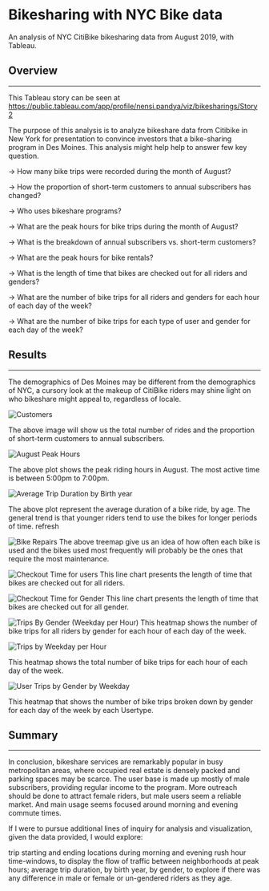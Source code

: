 # Bikesharing with NYC Bike data

An analysis of NYC CitiBike bikesharing data from August 2019, with Tableau.

## Overview
-----------------------------------------------------------------------------------------------------------------------------------------------------------------------
This Tableau story can be seen at https://public.tableau.com/app/profile/nensi.pandya/viz/bikesharings/Story2

The purpose of this analysis is to analyze bikeshare data from Citibike in New York for presentation to convince investors that a bike-sharing program in Des Moines.
This analysis might help help to answer few key question.


  -> How many bike trips were recorded during the month of August?
  
  -> How the proportion of short-term customers to annual subscribers has changed?
  
  -> Who uses bikeshare programs?
  
  -> What are the peak hours for bike trips during the month of August?
  
  -> What is the breakdown of annual subscribers vs. short-term customers?
  
  -> What are the peak hours for bike rentals?
  
  -> What is the length of time that bikes are checked out for all riders and genders?
  
  -> What are the number of bike trips for all riders and genders for each hour of each day of the week?
  
  -> What are the number of bike trips for each type of user and gender for each day of the week?
  
 ## Results
 --------------------------------------------------------------------------------------------------------------------------------------------------------------------
The demographics of Des Moines may be different from the demographics of NYC, a cursory look at the makeup of CitiBike riders may shine light on who bikeshare might appeal to, regardless of locale.



![Customers](https://user-images.githubusercontent.com/107137215/191388412-116206b7-3d7c-42e0-a2db-0321c3a4f7ef.jpg)

The above image will show us the total number of rides and the proportion of short-term customers to annual subscribers.

![August Peak Hours](https://user-images.githubusercontent.com/107137215/191388954-2af8a820-fd35-4b10-985d-e5ad1cee09a3.jpg)

The above plot shows the peak riding hours in August. The most active time is between 5:00pm to 7:00pm.

![Average Trip Duration by Birth year](https://user-images.githubusercontent.com/107137215/191389284-68a99057-6ebf-43d3-9996-e9caff3e8b44.jpg)

The above plot represent the average duration of a bike ride, by age. The general trend is that younger riders tend to use the bikes for longer periods of time. 
refresh

![Bike Repairs](https://user-images.githubusercontent.com/107137215/191389295-2dc1cf3a-2fa7-481f-9d48-857cf21d876f.jpg)
The above treemap give us an idea of how often each bike is used and the bikes used most frequently will probably be the ones that require the most maintenance.

![Checkout Time for users](https://user-images.githubusercontent.com/107137215/191390328-424e6ccf-4e99-485e-996c-5667ec71bf87.jpg)
This line chart presents the length of time that bikes are checked out for all riders.

![Checkout Time for Gender](https://user-images.githubusercontent.com/107137215/191389306-b128948d-f031-4695-b547-4ccefd58a91c.jpg)
This line chart presents the length of time that bikes are checked out for all gender.

![Trips By Gender (Weekday per Hour)](https://user-images.githubusercontent.com/107137215/191390509-9557a950-8eb7-47d0-a068-ef62bdc299f3.jpg)
This heatmap shows the number of bike trips for all riders by gender for each hour of each day of the week.

![Trips by Weekday per Hour](https://user-images.githubusercontent.com/107137215/191390994-c83cf59b-358a-441f-b2da-5b0d2a8f6685.jpg)

This heatmap shows the total number of bike trips for each hour of each day of the week.

![User Trips by Gender by Weekday](https://user-images.githubusercontent.com/107137215/191391137-9387c6b8-e983-4d40-881b-956cf9482776.jpg)

This heatmap that shows the number of bike trips broken down by gender for each day of the week by each Usertype.

## Summary
---------------------------------------------------------------------------------------------------------------------------------------------------------------------

In conclusion, bikeshare services are remarkably popular in busy metropolitan areas, where occupied real estate is densely packed and parking spaces may be scarce. The user base is made up mostly of male subscribers, providing regular income to the program. More outreach should be done to attract female riders, but male users seem a reliable market. And main usage seems focused around morning and evening commute times.

If I were to pursue additional lines of inquiry for analysis and visualization, given the data provided, I would explore:

trip starting and ending locations during morning and evening rush hour time-windows, to display the flow of traffic between neighborhoods at peak hours;
average trip duration, by birth year, by gender, to explore if there was any difference in male or female or un-gendered riders as they age.


